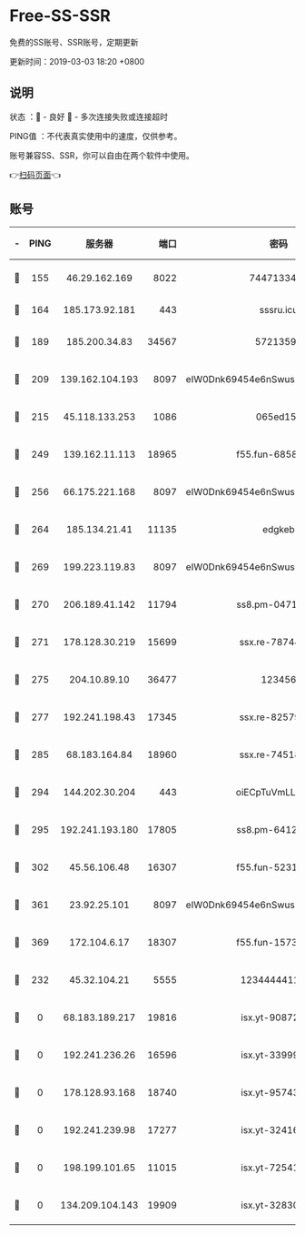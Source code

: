 # Free-SS-SSR

免费的SS账号、SSR账号，定期更新

更新时间：2019-03-03 18:20 +0800

## 说明

状态     ：🙂 - 良好 🙁 - 多次连接失败或连接超时

PING值   ：不代表真实使用中的速度，仅供参考。

账号兼容SS、SSR，你可以自由在两个软件中使用。

👉[扫码页面](https://liesauer.github.io/free-ss-ssr.github.io/)👈

## 账号

|-|PING|服务器|端口|密码|加密方式|区域|
|:----:|:----:|:-----:|-----:|:----:|:----:|:----:|
|🙂|155|46.29.162.169|8022|7447133485|aes-256-cfb|RU|
|🙂|164|185.173.92.181|443|sssru.icu|rc4-md5|RU|
|🙂|189|185.200.34.83|34567|57213592|aes-256-cfb|US|
|🙂|209|139.162.104.193|8097|eIW0Dnk69454e6nSwuspv9DmS201tQ0D|aes-256-cfb|JP|
|🙂|215|45.118.133.253|1086|065ed15a|aes-256-cfb|SG|
|🙂|249|139.162.11.113|18965|f55.fun-68582887|aes-256-cfb|SG|
|🙂|256|66.175.221.168|8097|eIW0Dnk69454e6nSwuspv9DmS201tQ0D|aes-256-cfb|US|
|🙂|264|185.134.21.41|11135|edgkeb|aes-256-cfb|GB|
|🙂|269|199.223.119.83|8097|eIW0Dnk69454e6nSwuspv9DmS201tQ0D|aes-256-cfb|US|
|🙂|270|206.189.41.142|11794|ss8.pm-04714048|aes-256-cfb|SG|
|🙂|271|178.128.30.219|15699|ssx.re-78744964|aes-256-cfb|SG|
|🙂|275|204.10.89.10|36477|123456|aes-256-cfb|US|
|🙂|277|192.241.198.43|17345|ssx.re-82579728|aes-256-cfb|US|
|🙂|285|68.183.164.84|18960|ssx.re-74518385|aes-256-cfb|US|
|🙂|294|144.202.30.204|443|oiECpTuVmLLxk4Ts|aes-256-cfb|US|
|🙂|295|192.241.193.180|17805|ss8.pm-64125416|aes-256-cfb|US|
|🙂|302|45.56.106.48|16307|f55.fun-52314047|aes-256-cfb|US|
|🙂|361|23.92.25.101|8097|eIW0Dnk69454e6nSwuspv9DmS201tQ0D|aes-256-cfb|US|
|🙂|369|172.104.6.17|18307|f55.fun-15739301|aes-256-cfb|US|
|🙂|232|45.32.104.21|5555|1234444411111|aes-256-cfb|SG|
|🙁|0|68.183.189.217|19816|isx.yt-90872809|aes-256-cfb|SG|
|🙁|0|192.241.236.26|16596|isx.yt-33999911|aes-256-cfb|US|
|🙁|0|178.128.93.168|18740|isx.yt-95743585|aes-256-cfb|SG|
|🙁|0|192.241.239.98|17277|isx.yt-32416797|aes-256-cfb|US|
|🙁|0|198.199.101.65|11015|isx.yt-72541934|aes-256-cfb|US|
|🙁|0|134.209.104.143|19909|isx.yt-32830951|aes-256-cfb|SG|
